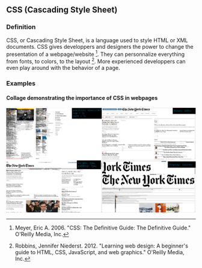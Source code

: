 ## CSS (Cascading Style Sheet)
### Definition
CSS, or Cascading Style Sheet, is a language used to style HTML or XML documents. CSS gives developpers and designers the power to change the presentation of a webpage/website [^meyer01css]. They can personnalize everything from fonts, to colors, to the layout [^robbins02css]. More experienced developpers can even play around with the behavior of a page. 

### Examples


#### Collage demonstrating the importance of CSS in webpages
![NYT website is not feeling well](images/css-polonsky.png)

[^meyer01css]:Meyer, Eric A. 2006. "CSS: The Definitive Guide: The Definitive Guide." O'Reilly Media, Inc.
[^robbins02css]:Robbins, Jennifer Niederst. 2012. "Learning web design: A beginner's guide to HTML, CSS, JavaScript, and web graphics." O'Reilly Media, Inc.


